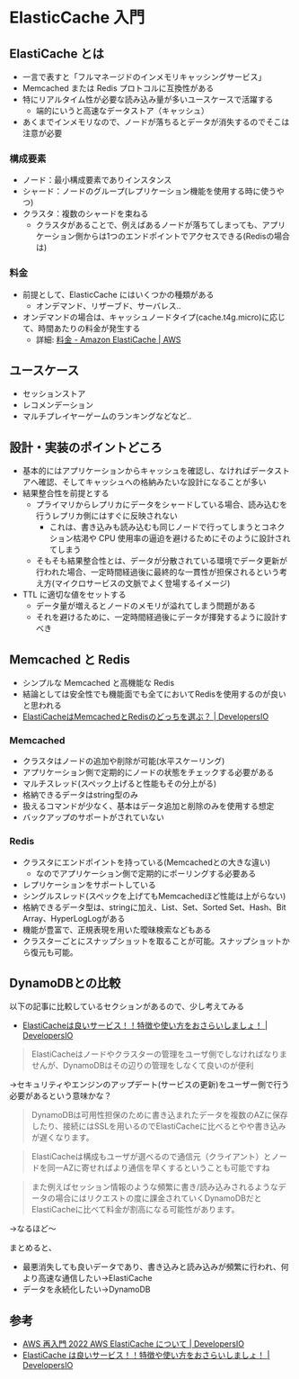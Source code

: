 # ElasticCache 入門

## ElastiCache とは

- 一言で表すと「フルマネージドのインメモリキャッシングサービス」
- Memcached または Redis プロトコルに互換性がある
- 特にリアルタイム性が必要な読み込み量が多いユースケースで活躍する
  - 端的にいうと高速なデータストア（キャッシュ）
- あくまでインメモリなので、ノードが落ちるとデータが消失するのでそこは注意が必要

### 構成要素

- ノード：最小構成要素でありインスタンス
- シャード：ノードのグループ(レプリケーション機能を使用する時に使うやつ)
- クラスタ：複数のシャードを束ねる
  - クラスタがあることで、例えばあるノードが落ちてしまっても、アプリケーション側からは1つのエンドポイントでアクセスできる(Redisの場合は)

### 料金

- 前提として、ElasticCache にはいくつかの種類がある
  - オンデマンド、リザーブド、サーバレス..
- オンデマンドの場合は、キャッシュノードタイプ(cache.t4g.micro)に応じて、時間あたりの料金が発生する
  - 詳細: [料金 - Amazon ElastiCache | AWS](<https://aws.amazon.com/jp/elasticache/pricing/>)

## ユースケース

- セッションストア
- レコメンデーション
- マルチプレイヤーゲームのランキングなどなど..

## 設計・実装のポイントどころ

- 基本的にはアプリケーションからキャッシュを確認し、なければデータストアへ確認、そしてキャッシュへの格納みたいな設計になることが多い
- 結果整合性を前提とする
  - プライマリからレプリカにデータをシャードしている場合、読み込むを行うレプリカ側にはすぐに反映されない
    - これは、書き込みも読み込むも同じノードで行ってしまうとコネクション枯渇や CPU 使用率の逼迫を避けるためにそのように設計されてしまう
  - そもそも結果整合性とは、データが分散されている環境でデータ更新が行われた場合、一定時間経過後に最終的な一貫性が担保されるという考え方(マイクロサービスの文脈でよく登場するイメージ)
- TTL に適切な値をセットする
  - データ量が増えるとノードのメモリが溢れてしまう問題がある
  - それを避けるために、一定時間経過後にデータが揮発するように設計すべき

## Memcached と Redis

- シンプルな Memcached と高機能な Redis
- 結論としては安全性でも機能面でも全てにおいてRedisを使用するのが良いと思われる
- [ElastiCacheはMemcachedとRedisのどっちを選ぶ？ | DevelopersIO](<https://dev.classmethod.jp/articles/which-choice-redis-memcached/>)

### Memcached

- クラスタはノードの追加や削除が可能(水平スケーリング)
- アプリケーション側で定期的にノードの状態をチェックする必要がある
- マルチスレッド(スペック上げると性能もその分上がる)
- 格納できるデータはstring型のみ
- 扱えるコマンドが少なく、基本はデータ追加と削除のみを使用する想定
- バックアップのサポートがされていない

### Redis

- クラスタにエンドポイントを持っている(Memcachedとの大きな違い)
  - なのでアプリケーション側で定期的にポーリングする必要ある
- レプリケーションをサポートしている
- シングルスレッド(スペックを上げてもMemcachedほど性能は上がらない)
- 格納できるデータ型は、stringに加え、List、Set、Sorted Set、Hash、Bit Array、HyperLogLogがある
- 機能が豊富で、正規表現を用いた曖昧検索などもある
- クラスターごとにスナップショットを取ることが可能。スナップショットから復元も可能。

## DynamoDBとの比較

以下の記事に比較しているセクションがあるので、少し考えてみる
- [ElastiCacheは良いサービス！！特徴や使い方をおさらいしましょ！ | DevelopersIO](<https://dev.classmethod.jp/articles/elasticache-is-very-good-lets-review/>)

> ElastiCacheはノードやクラスターの管理をユーザ側でしなければなりませんが、DynamoDBはその辺りの管理をしなくて良いのが便利
>
→セキュリティやエンジンのアップデート(サービスの更新)をユーザー側で行う必要があるという意味かな？

> DynamoDBは可用性担保のために書き込まれたデータを複数のAZに保存したり、接続にはSSLを用いるのでElastiCacheに比べるとやや書き込みが遅くなります。

> ElastiCacheは構成もユーザが選べるので通信元（クライアント）とノードを同一AZに寄せればより通信を早くするということも可能ですね

> また例えばセッション情報のような頻繁に書き/読み込みされるようなデータの場合にはリクエストの度に課金されていくDynamoDBだとElastiCacheに比べて料金が割高になる可能性があります。

→なるほど〜

まとめると、
- 最悪消失しても良いデータであり、書き込みと読み込みが頻繁に行われ、何より高速な通信したい→ElastiCache
- データを永続化したい→DynamoDB

## 参考

- [AWS 再入門 2022 AWS ElastiCache について | DevelopersIO](<https://dev.classmethod.jp/articles/re-introduction-2022-amazon-elasticache/>)
- [ElastiCache は良いサービス！！特徴や使い方をおさらいしましょ！ | DevelopersIO](<https://dev.classmethod.jp/articles/elasticache-is-very-good-lets-review/>)

